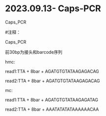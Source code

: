 # 2023.09.13- Caps-PCR

Caps_PCR


#注释：

Caps_PCR

前30bp为接头和barcode序列

hmc:

read1:TTA + 8bar + AGATGTGTATAAGAGACAG

read2:TTA + 8bar + AGATGTGTATAAGAGACAG


mc:

read1:TTA + 8bar + AGATGTGTATAAGAGATAG

read2:TTA + 8bar + AAATATATATAAAAAACAA


